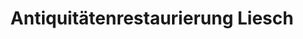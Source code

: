 ---
title: "Antiquitäten­restaurierung Liesch"
url: /langenleuba-niederhain/antiquitaetenrestaurierung-liesch/
shop: Antiquitäten
---